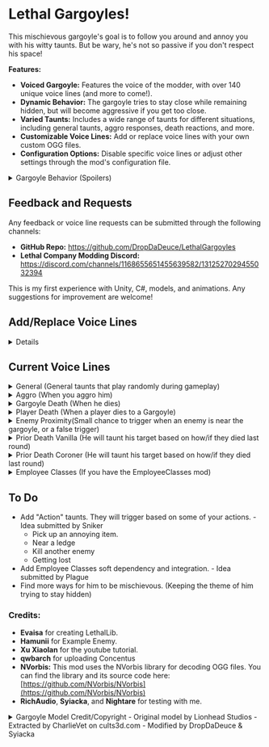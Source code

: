 # Lethal Gargoyles!

This mischievous gargoyle's goal is to follow you around and annoy you with his witty taunts. But be wary, he's not so passive if you don't respect his space!

**Features:**

* **Voiced Gargoyle:**  Features the voice of the modder, with over 140 unique voice lines (and more to come!).
* **Dynamic Behavior:** The gargoyle tries to stay close while remaining hidden, but will become aggressive if you get too close.
* **Varied Taunts:**  Includes a wide range of taunts for different situations, including general taunts, aggro responses, death reactions, and more.
* **Customizable Voice Lines:**  Add or replace voice lines with your own custom OGG files.
* **Configuration Options:** Disable specific voice lines or adjust other settings through the mod's configuration file.

<details>
<summary>Gargoyle Behavior (Spoilers)</summary>

The gargoyle's primary goal is to annoy the player. It will try to stay close while remaining hidden, but its stealth skills are still under development. If the player enters its aggro range, it will chase and attack them. Be careful, as it might occasionally push you into walls (a bug that's being worked on).

The gargoyle's taunts are categorized as follows:

* General
* Aggro
* Gargoyle Death
* Player Death
* Enemy Proximity
* Prior Death

</details>

## Feedback and Requests

Any feedback or voice line requests can be submitted through the following channels:

* **GitHub Repo:** https://github.com/DropDaDeuce/LethalGargoyles
* **Lethal Company Modding Discord:** https://discord.com/channels/1168655651455639582/1312527029455032394

This is my first experience with Unity, C#, models, and animations. Any suggestions for improvement are welcome!

## Add/Replace Voice Lines
<details>

**1. Audio Format and Location**

- All custom voice lines **must be in OGG format**. Other formats (MP3, WAV, etc.) are not supported.
- Place your custom OGG files in the **"Custom Voice Lines"** folder located within your Lethal Company game directory (e.g., `C:\Program Files (x86)\Steam\steamapps\common\Lethal Company\Custom Voice Lines`).
- **Do not** place custom voice lines in the "Voice Lines" folder.
- There is a maximum size of **500KB** on the OGG files due to Steam networking limitations on network messages.

**2.  Voice Line Categories**

Voice lines are organized into the following categories:

- Combat Dialog
- Taunt - Activity
- Taunt - Aggro
- Taunt - Enemy
- Taunt - Gargoyle Death
- Taunt - General
- Taunt - Player Death
- Taunt - Prior Death
- Taunt - EmployeeClass (Requires the Employee Classes mod)

**3.  Naming Conventions**

- **Hardcoded Categories:** For the categories "Taunt - Activity," "Taunt - Enemy," "Taunt - Prior Death," and "Taunt - EmployeeClass," you can add multiple variations of the same taunt by using the original file name as a base and adding a suffix.
    - For example, to add variations of the "taunt_priordeath_Abandoned" voice line, you can name your custom OGG files "taunt_priordeath_Abandoned2.ogg", "taunt_priordeath_Abandoned_Custom.ogg", etc. The mod will randomly choose between all variations with the same base name.
- **Other Categories:**  For the remaining categories, you can use any file name for your custom OGG files. Simply place them in the corresponding folder within "Custom Voice Lines."

**4. Disabling Voice Lines**

- If you want to disable a specific voice line, you can do so through the mod's configuration file.

</details>

## Current Voice Lines

<details>
<summary>General (General taunts that play randomly during gameplay)</summary>
<pre>"Ach, I can smell your awful breath... all the way from here."</pre>
<pre>"I'd ask you to try and hit me... but ya'd probably poke yer eye out instead."</pre>
<pre>"I might be made of stone, but at least I ain't stone blind."</pre>
<pre>"Hey! You're that mighty employee, aren't ya? Well, I've got scrap for ya: KISS MY STONEY ARSE!"</pre>
<pre>"I bet your aim's as bad as your body odour!"</pre>
<pre>"I heard there was a prophecy about ya... yeah... something about THE WORST EMPLOYEE OF ALL TIME! Yeah, that was it! Hahaha!"</pre>
<pre>"You must be the sorriest excuse of an Employee I ever saw, and I've seen plenty."</pre>
<pre>"Ye cannae hit me. Ye cannae hit me! Haha!"</pre>
<pre>"Hi, my name's Barn Door. Bet ye cannae hit meeee!"</pre>
<pre>"You're more of a crack-pot than a crack-shot! Hahahaha!"</pre>
<pre>"Don't you try and ignore me, you pink-bellied numpty!"</pre>
<pre>"Is this what I've been sittin' here waiting for all these centuries? You?! Bahahaha!"</pre>
<pre>"I can tell by yer glazed over eyes ye cannae hit straight!"</pre>
<pre>"Hey! Employee! Do you have any tzp or flashlights? Hahaha, you don't have any skill, that's as plain as day!"</pre>
<pre>"Ach, away with ye, ye scavenger dog-monkey."</pre>
<pre>"Hey! Look at me when I'm insulting ya! You walking sack of compost!"</pre>
<pre>"You think you're smart? I've seen more brains in a slop-bucket!"</pre>
<pre>"Let's see your aim... If ya've got one!"</pre>
<pre>"You couldnae hit a castle wi'a ball of dung!"</pre>
<pre>"Ach, ya blunderin' goon, you couldnae hit me in a million years!"</pre>
<pre>"Tell me this, how does a rubbish employee like you stay alive? You must be a right jammy bugger!"</pre>
<pre>"What are you gonna do, huh? Hit me? Ooh, I'm shiverin', mummy, help!"</pre>
<pre>"Tell me this, is it true you don't know which way to hold a shovel? Hahaha!"'</pre>
<pre>"Oh, look! My face is all exposed! Betchya cannae hit me!"</pre>
<pre>"Which one ya cannae hit me with? Yer shovel, or yer sneeze?"</pre>
<pre>"Hey, what you are doing with all those weapons? You might as well use a wee toy slingshot, ye big baby!"</pre>
<pre>"Hey, come and have a go at me, if you think you're tough enough!"</pre>
<pre>"I can paint a target on me arse and you'll still be pointing at ye shoe!"</pre>
<pre>"You're so incompetent, you couldnae hit a spring head!"</pre>
<pre>"I've seen more enthusiasm from a Bracken!"</pre>
<pre>"What do you think of that, Mr. Pajama-Wearing, Basket-Face, Slipper-Wielding, Clipe-Dreep-Bauchle, Gether-Uping-Blate-Maw, Bleathering, Gomeril, Jessie, Oaf-Looking, Stauner, Nyaff, Plookie, Shan, Milk-Drinking, Soy-Faced Shilpit, Mim-Moothed, Sniveling, Worm-Eyed, Hotten-Blaugh, Vile-Stoochie, Callie-Breek-Tattie?" - Submitted by ThePatienceToad</pre>
<pre>"You must have drawn the ugly gene in the family."</pre>
<pre>"Its employees like you that make me happy humans are mortal!" - Submitted by ThePatienceToad</pre>
<pre>"If yer as slow on foot as ye are in the head, ye cannae hope to hit me!" - Submitted by Plague</pre>
</details>

<details>
<summary>Aggro (When you aggro him)</summary>
<pre>"That's It! I'll kick yer arse!"</pre>
<pre>"You think you're tough!? I got some scrap for ya!"</pre>
<pre>"I'll bloody make yer face even more ugly! Wait… I dinnae think that's possible." - Submitted by Electric</pre>
<pre>"Oi! You lookin' at me?! I'll give ye somethin' to look at!"</pre>
<pre>"Step back, ya numpty! Unless ye want a face full of stone!"</pre>
</details>

<details>
<summary>Gargoyle Death (When he dies)</summary>
<pre>"These are my final words. I hate you. Hahahaha!"</pre>
<pre>"At least... at least I'm not... not you..."</pre>
<pre>"At least I didn't trip over my own feet and fall into a pit… you imbecile… *coughs*"</pre>
</details>

<details>
<summary>Player Death (When a player dies to a Gargoyle)</summary>
<pre>"Hahahaha! You died!"</pre>
<pre>"Another employee down! Hahahaha!"</pre>
<pre>"Hahahaha! You suck!"</pre>
</details>

<details>
<summary>Enemy Proximity(Small chance to trigger when an enemy is near the gargoyle, or a false trigger)</summary>
<pre>"Hello, sir Bracken! He's over there! Hahahaha"</pre>
<pre>"Sit still and don't turn around. I want to watch that Spring Head maul you!"</pre>
<pre>"What a cute little Thumper! They're over there boy, go get em! Good boy!"</pre>
<pre>"Looks like you're being haunted! I hope you get possesed you useless pile of trash!"</pre>
<pre>"I hope this centipede eats your face!"</pre>
<pre>"The itsy bitsy spider ate the employees face. Hahahaha!"</pre>
<pre>"Hey look! Another employee. Go give him a hug!"</pre>
<pre>"Yippee! Hahahaha!"</pre>
<pre>"This Jester is hilarious! Go tell that joke to that employee over there! Hahahaha!"</pre>
<pre>"Hey, you! I found some nuts for you to crack. They're over there!"</pre>
<pre>"Hey! Employee! Ever been dissolved by a slime?"</pre>
<pre>"That's one scary butler! I'm glad I'm not you! Hahahaha!"</pre>
<pre>"This one eats employees! I like it already!"</pre>
</details>

<details>
<summary>Prior Death Vanilla (He will taunt his target based on how/if they died last round)</summary>
<pre>"Left behind, eh?  Even your friends didn't like you!"</pre>
<pre>"I heard tough guys don't look at explosions, which is probably why ye died." - Submitted by ThePatienceToad</pre>
<pre>"They say 'fight fire with fire'. Well, ye fought fists with... yer face! HAHAHA!"</pre>
<pre>"Next time you get roasted, I'll bring some marshmallows."</pre>
<pre>"Flat as a pancake, ye were! Were you always that thin?</pre>
<pre>"You couldnae hold your breath longer than 10 seconds. Hahahaha!" - Submitted by ThePatienceToad</pre>
<pre>"Next time you get electrocuted, try not to pee yourself!"</pre>
<pre>"You got blown away, literally!"</pre>
<pre>"What went up, came down... and splat! Just like you!"</pre>
<pre>"My favorite part about the last moon. Bang! You were full of holes! What a surprise…"</pre>
<pre>"Next time ye want to go head first into something hard, I'll give ya a good smack!"</pre>
<pre>"Kicked ya right into the goal last round ye were! Hahahaha!" - Submitted by ThePatienceToad</pre>
<pre>"Torn limb from limb?  Served you right for getting out of bed that morning!"</pre>
<pre>"How much glue did they need to put ye back together?" - Submitted by ThePatienceToad</pre>
<pre>"Next time you see a knife, try running away from it instead of towards it! Hahahaha!"</pre>
<pre>"Gack! Couldn't breathe? Maybe ye should've tried breathing through your ears!"</pre>
<pre>"Looks like someone needed a breath of fresh air...permanently!"</pre>
<pre>"I can't believe it! You actually died of embarrassment! Hahahaha!" - Submitted by ThePatienceToad</pre>
</details>

<details>
<summary>Prior Death Coroner (He will taunt his target based on how/if they died last round)</summary>
<pre>"Couldnae outsmart a bunch of birds with hairy bums, could ye?"</pre>
<pre>"He's a sneaky one, that Barber! Appears out of thin air, then snip snip! Should've seen yer face... oh wait, he cut it in half! Hahahaha!"</pre>
<pre>"Bracken snuck up on ye. Should've seen the look on yer face when ye felt those bony fingers on yer neck! Then crack like a twig!"</pre>
<pre>"Caught in a wee web, were ye? Should've seen yer face when she came crawlin' out! Like a hairy, eight-legged beastie!"</pre>
<pre>"He went out with a bang, didn't he? Took ye right wit him. Hahahaha!"</pre>
<pre>"Heard ye were lookin' for a close shave. He gave ye one, didn't he? A bit too close for comfort, I'd say!"</pre>
<pre>"Heard those bees gave ye quite the shock! Should've seen yer hair standin' on end! Hahahaha!"</pre>
<pre>"If you had the brains to turn around a half second sooner, you might have survived!" - Submitted by ThePatienceToad</pre>
<pre>"Swallowed whole, were ye? He's got an appetite for careless employees, that worm! Should've seen yer face when he popped up! HAHAHA!"</pre>
<pre>"The pup heard ye sneakin' about! Should've seen him come flyin' through the air! Like a furry, toothy missile!"</pre>
<pre>"Heard ye screamin' all the way from here! Did ye think that would scare him off? He can't even hear ye! Hahahaha!"</pre>
<pre>"He's got a big appetite, that one! Try tried standin' still next time. Maybe he'll think yer a tree!"</pre>
<pre>"Couldn't handle a bit of a haunting, could ye? Yer head just popped like a ripe melon! Messy!"</pre>
<pre>"Couldn't keep yer hands off his shiny bits, could ye? He gave ye a good polishin', though, didn't he?"</pre>
<pre>"Slow and steady wins the race, eh? Except when it's a giant puddle of acid chasin' ye! Hahahaha!"</pre>
<pre>"That Jester's got quite the spring in his step, eh? Should've seen yer face when he popped out! Hahahaha!"</pre>
<pre>"Thought ye could outsmart one of our own, did ye? Yer body sure did make a bloody good chair!"</pre>
<pre>"Yer parenting skills are worse than yer survival skills... I dinnae know that was even possible!" - Submitted by Sniker</pre>
<pre>"A guy with a mask threw up on you and you fell over dead? Maybe that possessed clone has more braincells than you!" - Submitted by Sniker</pre>
<pre>"'Beware of gift bearing Greeks!' Or, in yer case, masks bearin' doom! Should've seen yer friends runnin'! Like wee bairns from a bogeyman!"</pre>
<pre>"Thought ye were done with him, did ye? Next time, try bringin' a fly swatter! Hahahaha!"</pre>
<pre>"He kicked ye so hard, ye flew higher than a hawk! Should've seen ye spinnin' through the air! Did ye land on yer head? Hahahaha!"</pre>
<pre>"He cracked ye good, didn't he? Should've seen ye dancin'! One step forward, two steps back... right into his shotgun blast!"</pre>
<pre>"He ran ye over like a wee speed bump, didn't he? Should've seen ye go flyin'!"</pre>
<pre>"Heard ye were lookin' for a quick trip to the moon. He granted yer wish, didn't he? One-way ticket, though, I'm afraid!"</pre>
<pre>"He's got quite the footwork, that one! Should've seen him tap-dancin' on yer head!"</pre>
<pre>"Ach, he roasted ye like a wee marshmallow, didn't he? Should've seen ye glowin'! Nice and crispy on the outside, I bet!"</pre>
<pre>"Did that wee beastie steal yer breath away? Should've seen ye flailin' about! Like a fish outta water!"</pre>
<pre>"Did ye trip over yer own feet tryin' to get away? Or did ye faint from the smell of his... perfume? HAHAHA! Either way, it's pathetic!"</pre>
<pre>"Ach, couldn't outrun a deaf beastie, could ye? Should've seen ye trippin' over yer own feet!"</pre>
<pre>"Should've seen ye flailin' about with those wee snakes on yer head! Too bad ye broke the fall with ye face!"</pre>
<pre>"Thought ye could make a deal with the devil, did ye? He took yer scrap... and yer soul! HAHAHA!"</pre>
<pre>"Heard ye were expectin' a package. Well, ye got one! Right on top of yer head!"</pre>
<pre>"You know what they say, watch where ye step. Oh, ye must have missed that one."</pre>
<pre>"They say 'lightning never strikes twice'. Well, it only needs to strike once to turn ye into a pile of ash! Hahahaha!"</pre>
<pre>"Heard ye were stargazin'. Well, ye got a closer look than ye planned!"</pre>
<pre>"They say 'curiosity killed the cat'. Well, it also killed the employee who wandered too far! Hahahaha!"</pre>
<pre>"How'd ye miss the big metal plate with spikes on it? Well it sure didn't miss you when it poked holes in ya! Hahahaha!"</pre>
<pre>"They say 'don't poke the bear'. Well, ye shouldn't poke the turret either! Hahahaha!"</pre>
<pre>"Remember that time ye missed that jump and died? Ha, Great times."</pre>
<pre>"Next time ye want to go for a fall, try bringin' a parachute!"</pre>
<pre>"Heard ye were tryin' out for the diving team. Well, ye certainly took the plunge!"</pre>
<pre>"Watch your step! There's a pit there! Oh wait, too late. Hahahaha!"</pre>
<pre>"Ye took the express elevator to the bottom, didn't ye? Did ye make a wish on the way down?"</pre>
<pre>"I heard ye took a bit of a tumble. Can you do it again? I wasn't looking last time."</pre>
<pre>"Thought ye were a master driver, did ye? Did you get your license out of a cereal box?"</pre>
<pre>"My favorite look on ye. Exploded to bits!"</pre>
<pre>"Thought ye could trust yer driver, did ye? Should've called a taxi!"</pre>
<pre>"Next time, try wearin' a traffic cone as a hat! Might make ye a wee bit more visible…"</pre>
<pre>"They say 'don't put all yer eggs in one basket'. Well, ye put all yer faith in that one egg... and it blew up in yer face! Hahahaha!"</pre>
<pre>"Yer jetpack had a wee bit of a temper tantrum, didn't it? Should've seen the fireworks! And the confetti... made of employee bits! Hahahaha!"</pre>
<pre>"Ye flew a bit too close to the sun? Should've seen ye splatter! Like a wee bug on a windshield!"</pre>
<pre>"That ladder had a bone to pick with ye, didn't it? Came down right on top of ye! Should've seen the dent it made! Maybe ye should try wearin' a helmet next time!"</pre>
<pre>"Thought ye could trust yer teammates, did ye? Turns out, they're sharper than they look!"</pre>
<pre>"Heard ye were tryin' out for the skeet shooting competition. Well, ye were the skeet!"</pre>
<pre>"Yer teammate gave ye a good whack, didn't they? Should've seen ye do a jig! One step forward, two steps back... right into the ground!"</pre>
<pre>"Your teammate gave ye a sign, didn't they? A stop sign... right to the head!"</pre>
<pre>"Your teammate gave ye a lesson in road safety, didn't they?"</pre>
<pre>"They say 'the ground can swallow ye whole'. Well, it did! Should've worn yer floaties! Hahahaha!"</pre>
<pre>"That last death sure was stunning!"</pre>
<pre>"Thought ye were safe on that catwalk? Not with him around! Hahahaha"</pre>
</details>

<details>
<summary>Employee Classes (If you have the EmployeeClasses mod)</summary>
<pre>"A Scout? More like a... lout! Probably trip over yer own feet tryin' to escape!"</pre>
<pre>"Go on, then, Brute! Hit me! I could use a massage... if ye can even reach me!"</pre>
<pre>"So ye think yer a smart researcher, eh? I've seen smarter rocks! And they're less squishy!"</pre>
<pre>"Go on, then, Maintenance! Try to repair yerself... after I'm done with ye!"</pre>
<pre>"Just a regular Employee, eh? Nothin' special... just like yer face! Hahahaha!"</pre>
</details>

## To Do
 - Add "Action" taunts. They will trigger based on some of your actions. - Idea submitted by Sniker
    - Pick up an annoying item.
    - Near a ledge
    - Kill another enemy
    - Getting lost
 - Add Employee Classes soft dependency and integration. - Idea submitted by Plague
 - Find more ways for him to be mischievous. (Keeping the theme of him trying to stay hidden)

### Credits:
 - **Evaisa** for creating LethalLib.
 - **Hamunii** for Example Enemy.
 - **Xu Xiaolan** for the youtube tutorial.
 - **qwbarch** for uploading Concentus
 - **NVorbis:** This mod uses the NVorbis library for decoding OGG files. You can find the library and its source code here: [https://github.com/NVorbis/NVorbis](https://github.com/NVorbis/NVorbis)
 - **RichAudio**, **Syiacka**, and **Nightare** for testing with me.

<details>
<summary>Gargoyle Model Credit/Copyright - Original model by Lionhead Studios - Extracted by CharlieVet on cults3d.com - Modified by DropDaDeuce & Syiacka</summary>
<pre>The Gargoyle model was extracted from the game Fable II and prepared for printing including smoothing by CharlieVet on cults3d.com

This model is available for use under https://creativecommons.org/licenses/by-nc/4.0/

    - Attribution: CharlieVet https://cults3d.com/en/3d-model/game/gargoyle-on-edge 
    - Modified by: DropDaDeuce & Syiacka
    - License: Creative Commons Attribution-NonCommercial 4.0 International
        - You are free to:
            - Share: copy and redistribute the material in any medium or format
            - Adapt: remix, transform, and build upon the material
            - The licensor cannot revoke these freedoms as long as you follow the license terms.
                - Under the following terms:
                    - Attribution: You must give appropriate credit , provide a link to the license, and indicate if changes were made . You may do so in any reasonable manner, but not in any way that suggests the licensor endorses you or your use.
                    - NonCommercial: You may not use the material for commercial purposes .
                    - No additional restrictions: You may not apply legal terms or technological measures that legally restrict others from doing anything the license permits.
</pre>
</details>